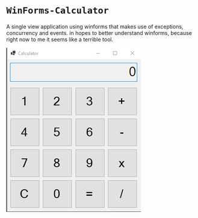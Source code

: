 # `WinForms-Calculator`
A single view application using winforms that makes use of exceptions, concurrency and
events. in hopes to better understand winforms, because right now to me it seems like a terrible tool. 

![Photo of Calc program](./readme-resources/Calc-img.PNG)